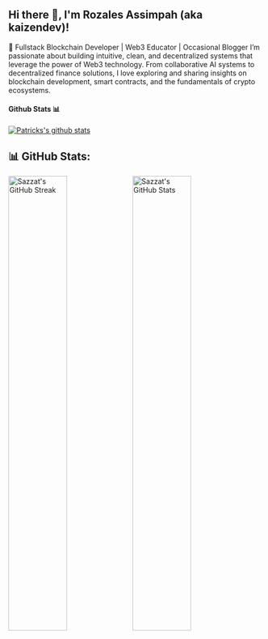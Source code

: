 <h2> Hi there 👋, I'm Rozales Assimpah  (aka kaizendev)! </h2>
🚀 Fullstack Blockchain Developer | Web3 Educator | Occasional Blogger
I’m passionate about building intuitive, clean, and decentralized systems that leverage the power of Web3 technology. From collaborative AI systems to decentralized finance solutions, I love exploring and sharing insights on blockchain development, smart contracts, and the fundamentals of crypto ecosystems.

#### Github Stats 📊

[![Patricks's github stats](https://github-readme-stats.vercel.app/api?username=0xKaizendev)](https://github.com/anuraghazra/github-readme-stats)

## 📊 GitHub Stats:

<img alt="Sazzat's GitHub Streak" src="https://github-readme-streak-stats.herokuapp.com/?user=0xKaizendev&theme=white&&hide_border=true" width='48%' /> <img alt="Sazzat's GitHub Stats" src="https://github-readme-stats-mauve-ten.vercel.app/api?username=0xKaizendev&show_icons=true&hide_border=true&count_private=true&include_all_commits=true" width='48%' />
<br>
